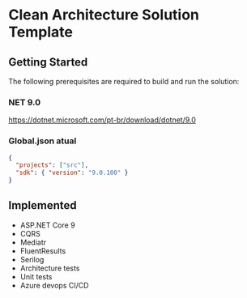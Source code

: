 # Clean Architecture Solution Template

## Getting Started

The following prerequisites are required to build and run the solution:

### NET 9.0
https://dotnet.microsoft.com/pt-br/download/dotnet/9.0


### Global.json atual
```json
{
  "projects": ["src"],
  "sdk": { "version": "9.0.100" }
}
```

## Implemented
- ASP.NET Core 9
- CQRS
- Mediatr
- FluentResults
- Serilog
- Architecture tests
- Unit tests
- Azure devops CI/CD